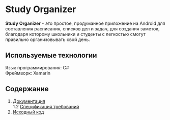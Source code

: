 # Study Organizer
**Study Organizer** - это простое, продуманное приложение на Android для составления расписания, списков дел и задач, для создания заметок, благодаря которому школьники и студенты с легкостью смогут правильно организовывать свой день. 

## Используемые технологии

Язык программирования: C#  
Фреймворк: Xamarin


## Содержание

1. [Документация]()  
1.2 [Спецификация требований]() 
1. [Исходный код]()

